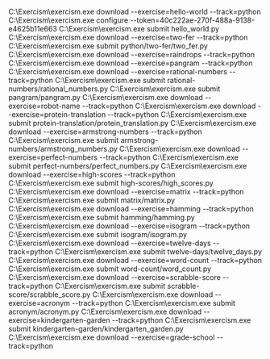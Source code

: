 C:\Exercism\exercism.exe download --exercise=hello-world --track=python
C:\Exercism\exercism.exe configure --token=40c222ae-270f-488a-9138-e4625b11e663
C:\Exercism\exercism.exe submit hello_world.py
C:\Exercism\exercism.exe download --exercise=two-fer --track=python
C:\Exercism\exercism.exe submit  python/two-fer/two_fer.py
C:\Exercism\exercism.exe download --exercise=raindrops --track=python
C:\Exercism\exercism.exe download --exercise=pangram --track=python
C:\Exercism\exercism.exe download --exercise=rational-numbers --track=python
C:\Exercism\exercism.exe submit  rational-numbers/rational_numbers.py
C:\Exercism\exercism.exe submit  pangram/pangram.py
C:\Exercism\exercism.exe download --exercise=robot-name --track=python
C:\Exercism\exercism.exe download --exercise=protein-translation --track=python
C:\Exercism\exercism.exe submit  protein-translation/protein_translation.py
C:\Exercism\exercism.exe download --exercise=armstrong-numbers --track=python
C:\Exercism\exercism.exe submit  armstrong-numbers/armstrong_numbers.py
C:\Exercism\exercism.exe download --exercise=perfect-numbers --track=python
C:\Exercism\exercism.exe submit  perfect-numbers/perfect_numbers.py
C:\Exercism\exercism.exe download --exercise=high-scores --track=python
C:\Exercism\exercism.exe submit  high-scores/high_scores.py
C:\Exercism\exercism.exe download --exercise=matrix --track=python
C:\Exercism\exercism.exe submit  matrix/matrix.py
C:\Exercism\exercism.exe download --exercise=hamming --track=python
C:\Exercism\exercism.exe submit  hamming/hamming.py
C:\Exercism\exercism.exe download --exercise=isogram --track=python
C:\Exercism\exercism.exe submit  isogram/isogram.py
C:\Exercism\exercism.exe download --exercise=twelve-days --track=python
C:\Exercism\exercism.exe submit  twelve-days/twelve_days.py
C:\Exercism\exercism.exe download --exercise=word-count --track=python
C:\Exercism\exercism.exe submit  word-count/word_count.py
C:\Exercism\exercism.exe download --exercise=scrabble-score --track=python
C:\Exercism\exercism.exe submit  scrabble-score/scrabble_score.py
C:\Exercism\exercism.exe download --exercise=acronym --track=python
C:\Exercism\exercism.exe submit  acronym/acronym.py
C:\Exercism\exercism.exe download --exercise=kindergarten-garden --track=python
C:\Exercism\exercism.exe submit  kindergarten-garden/kindergarten_garden.py
C:\Exercism\exercism.exe download --exercise=grade-school --track=python